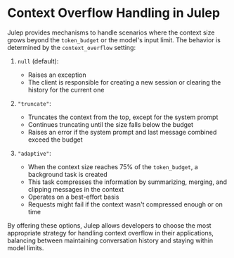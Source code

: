 # Context Overflow Handling in Julep

Julep provides mechanisms to handle scenarios where the context size grows beyond the `token_budget` or the model's input limit. The behavior is determined by the `context_overflow` setting:

1. `null` (default): 
   - Raises an exception
   - The client is responsible for creating a new session or clearing the history for the current one

2. `"truncate"`: 
   - Truncates the context from the top, except for the system prompt
   - Continues truncating until the size falls below the budget
   - Raises an error if the system prompt and last message combined exceed the budget

3. `"adaptive"`: 
   - When the context size reaches 75% of the `token_budget`, a background task is created
   - This task compresses the information by summarizing, merging, and clipping messages in the context
   - Operates on a best-effort basis
   - Requests might fail if the context wasn't compressed enough or on time

By offering these options, Julep allows developers to choose the most appropriate strategy for handling context overflow in their applications, balancing between maintaining conversation history and staying within model limits.
